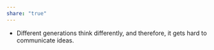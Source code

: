 ```yaml
---
share: "true"
---
```



- Different generations think differently, and therefore, it gets hard to communicate ideas.
